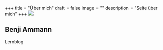 +++
title = "Über mich"
draft = false
image = ""
description = "Seite über mich"
+++
![](/img/default-author.png)

## Benji Ammann

Lernblog